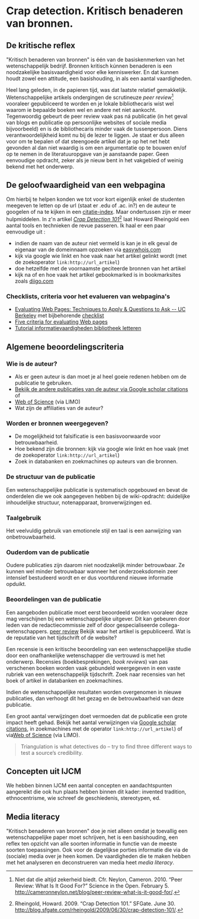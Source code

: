 # Crap detection. Kritisch benaderen van bronnen.

## De kritische reflex
"Kritisch benaderen van bronnen" is één van de basiskenmerken van het wetenschappelijk bedrijf. Bronnen kritisch kúnnen benaderen is een noodzakelijke basisvaardigheid voor elke kenniswerker. En dat kunnen houdt zowel een attitude, een basishouding, in als een aantal vaardigheden.

Heel lang geleden, in de papieren tijd, was dat laatste relatief gemakkelijk. Wetenschappelijke artikels ondergingen de scrutineuze _peer review_[^Neylon] vooraleer gepubliceerd te worden en je lokale bibliothecaris wist wel waarom ie bepaalde boeken wel en andere net niet aankocht. Tegenwoordig gebeurt de peer review vaak pas ná publicatie (in het geval van blogs en publicatie op persoonlijke websites of sociale media bijvoorbeeld) en is de bibliothecaris minder vaak de tussenpersoon. Diens verantwoordelijkheid komt nu bij de lezer te liggen. Je staat er dus alleen voor om te bepalen of dat steengoede artikel dat je op het net hebt gevonden al dan niet waardig is om een argumentatie op te bouwen en/of op te nemen in de literatuuropgave van je aanstaande paper. Geen eenvoudige opdracht, zeker als je nieuw bent in het vakgebied of weinig bekend met het onderwerp.

## De geloofwaardigheid van een webpagina
Om hierbij te helpen konden we tot voor kort eigenlijk enkel de studenten meegeven te letten op de url (staat er .edu of .ac. in?) en de auteur te googelen of na te kijken in een [citatie-index](https://www.lib.utexas.edu/chem/info/citations.html). Maar ondertussen zijn er meer hulpmiddelen. In z'n artikel _[Crap Detection 101](http://blog.sfgate.com/rheingold/2009/06/30/crap-detection-101)_[^Rheingold] laat Howard Rheingold een aantal tools en technieken de revue passeren. Ik haal er een paar eenvoudige uit :

- indien de naam van de auteur niet vermeld is kan je in elk geval de eigenaar van de domeinnaam opzoeken via [easywhois.com](easywhois.com)
- kijk via google wie linkt en hoe vaak naar het artikel gelinkt wordt (met de zoekoperator <code>link:http://url_artikel</code>)
- doe hetzelfde met de voornaamste geciteerde bronnen van het artikel
- kijk na of en hoe vaak het artikel gebookmarked is in bookmarksites zoals [diigo.com](http://diigo.com)

### Checklists, criteria voor het evalueren van webpagina's
* [Evaluating Web Pages: Techniques to Apply & Questions to Ask -- UC Berkeley](http://www.lib.berkeley.edu/TeachingLib/Guides/Internet/Evaluate.html) met bijbehorende [checklist](http://www.lib.berkeley.edu/TeachingLib/Guides/Internet/evaluation_checklist_2009_spring.rtf) 
* [Five criteria for evaluating Web pages](https://olinuris.library.cornell.edu/ref/research/webcrit.html)
* [Tutorial informatievaardigheden bibliotheek letteren](http://bib.arts.kuleuven.be/bibliotheek/tutorial/m5_page0.cfm)


## Algemene beoordelingscriteria


### Wie is de auteur?

- Als er geen auteur is dan moet je al heel goeie redenen hebben om de publicatie te gebruiken.
- [Bekijk de andere publicaties van de auteur via Google scholar citations](http://scholar.google.com/citations?view_op=new_profile&hl=nl) of 
- [Web of Science](http://thomsonreuters.com/thomson-reuters-web-of-science/link) (via LIMO)
- Wat zijn de affiliaties van de auteur?

### Worden er bronnen weergegeven?

- De mogelijkheid tot falsificatie is een basisvoorwaarde voor betrouwbaarheid. 
- Hoe bekend zijn die bronnen: kijk via google wie linkt en hoe vaak (met de zoekoperator <code>link:http://url_artikel</code>)
- Zoek in databanken en zoekmachines op auteurs van die bronnen.

### De structuur van de publicatie

Een wetenschappelijke publicatie is systematisch opgebouwd en bevat de onderdelen die we ook aangegeven hebben bij de wiki-opdracht: duidelijke inhoudelijke structuur, notenapparaat, bronverwijzingen ed.

### Taalgebruik

Het veelvuldig gebruik van emotionele stijl en taal is een aanwijzing van onbetrouwbaarheid.

### Ouderdom van de publicatie

Oudere publicaties zijn daarom niet noodzakelijk minder betrouwbaar. Ze kunnen wel minder betrouwbaar wanneer het onderzoeksdomein zeer intensief bestudeerd wordt en er dus voortdurend nieuwe informatie opduikt. 

### Beoordelingen van de publicatie

Een aangeboden publicatie moet eerst beoordeeld worden vooraleer deze mag verschijnen bij een wetenschappelijke uitgever. Dit kan gebeuren door leden van de redactiecommissie zelf of door gespecialiseerde collega-wetenschappers. [peer review](http://nl.wikipedia.org/wiki/Peer_review) Bekijk waar het artikel is gepubliceerd. Wat is de reputatie van het tijdschrift of de website?

Een recensie is een kritische beoordeling van een wetenschappelijke studie door een onafhankelijke wetenschapper die vertrouwd is met het onderwerp. Recensies (boekbesprekingen, _book reviews_) van pas verschenen boeken worden vaak gebundeld weergegeven in een vaste rubriek van een wetenschappelijk tijdschrift. Zoek naar recensies van het boek of artikel in databanken en zoekmachines.

Indien de wetenschappelijke resultaten worden overgenomen in nieuwe publicaties, dan verhoogt dit het gezag en de betrouwbaarheid van deze publicatie.

Een groot aantal verwijzingen doet vermoeden dat de publicatie een grote impact heeft gehad. Bekijk het aantal verwijzingen via [Google scholar citations](http://scholar.google.com/citations?view_op=new_profile&hl=nl), in zoekmachines met de operator <code>link:http://url_artikel</code>) of via[Web of Science](http://thomsonreuters.com/thomson-reuters-web-of-science/link) (via LIMO).

>Triangulation is what detectives do – try to find three different ways to test a source’s credibility.


## Concepten uit IJCM

We hebben binnen IJCM een aantal concepten en aandachtspunten aangereikt die ook hun plaats hebben binnen dit kader: invented tradition, ethnocentrisme, 
wie schreef de geschiedenis, stereotypen, ed.

## Media literacy

"Kritisch benaderen van bronnen" doe je niet alleen omdat je toevallig een wetenschappelijke paper moet schrijven, het is een basishouding, een reflex ten opzicht van alle soorten informatie in functie van de meeste soorten toepassingen. Ook voor de dagelijkse porties informatie die via de (sociale) media over je heen komen. De vaardigheden die te maken hebben met het analyseren en deconstrueren van media heet _media literacy_.


[^Rheingold]: Rheingold, Howard. 2009. “Crap Detection 101.” SFGate. June 30. http://blog.sfgate.com/rheingold/2009/06/30/crap-detection-101/.

[^Neylon]: Niet dat die altijd zekerheid biedt. Cfr. Neylon, Cameron. 2010. “Peer Review: What Is It Good For?” Science in the Open. February 5. http://cameronneylon.net/blog/peer-review-what-is-it-good-for/. 


